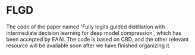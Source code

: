 # FLGD
The code of the paper named 'Fully logits guided distillation with intermediate decision learning for deep 
model compression', which has been accepted by EAAI.
The code is based on CRD, and the other relevant resource will be available soon after we have finished organizing it.
